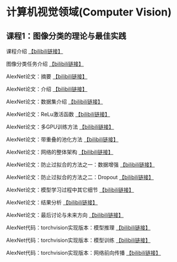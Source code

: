 # 计算机视觉领域(Computer Vision)

## 课程1：图像分类的理论与最佳实践

课程介绍 [【bilibili链接】](www.baidu.com)

图像分类任务介绍 [【bilibili链接】](www.baidu.com)

AlexNet论文：摘要 [【bilibili链接】](www.baidu.com)

AlexNet论文：介绍 [【bilibili链接】](www.baidu.com)

AlexNet论文：数据集介绍 [【bilibili链接】](www.baidu.com)

AlexNet论文：ReLu激活函数 [【bilibili链接】](www.baidu.com)

AlexNet论文：多GPU训练方法 [【bilibili链接】](www.baidu.com)

AlexNet论文：带重叠的池化方法 [【bilibili链接】](www.baidu.com)

AlexNet论文：网络的整体架构 [【bilibili链接】](www.baidu.com)

AlexNet论文：防止过拟合的方法之一：数据增强 [【bilibili链接】](www.baidu.com)

AlexNet论文：防止过拟合的方法之二：Dropout [【bilibili链接】](www.baidu.com)

AlexNet论文：模型学习过程中其它细节 [【bilibili链接】](www.baidu.com)

AlexNet论文：结果分析 [【bilibili链接】](www.baidu.com)

AlexNet论文：最后讨论与未来方向 [【bilibili链接】](www.baidu.com)

AlexNet代码：torchvision实现版本：模型推理 [【bilibili链接】](www.baidu.com)

AlexNet代码：torchvision实现版本：模型训练 [【bilibili链接】](www.baidu.com)

AlexNet代码：torchvision实现版本：网络前向传播 [【bilibili链接】](www.baidu.com)

